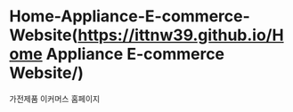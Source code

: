 # Home-Appliance-E-commerce-Website(https://ittnw39.github.io/Home Appliance E-commerce Website/)
가전제품 이커머스 홈페이지
